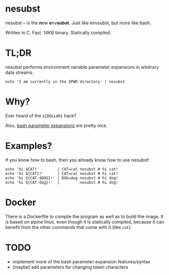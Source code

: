 # nesubst

nesubst – is the **n**ew **e**nv**subst**. Just like envsubst, but more like bash.

Written in C. Fast. 14KB binary. Statically compiled.

# TL;DR

nesubst performs environment variable parameter expansions in arbitrary data streams.

```
echo 'I am currently in the $PWD directory' | nesubst
```

# Why?

Ever heard of the `${DOLLAR}` hack?

Also, [bash parameter expansions](https://www.gnu.org/software/bash/manual/html_node/Shell-Parameter-Expansion.html) are pretty nice.

# Examples?

If you know how to bash, then you already know how to use nesubst!

```
echo 'hi $CAT!'        | CAT=cat nesubst # hi cat!
echo 'hi ${CAT}!'      | CAT=cat nesubst # hi cat!
echo 'hi ${CAT-$DOG}!' | DOG=dog nesubst # hi dog!
echo 'hi ${CAT-dog}!'  |         nesubst # hi dog!
```

# Docker

There is a Dockerfile to compile the program as well as to build the image.
It is based on alpine linux, even though it is statically compiled, because it can benefit from the other commands that come with it (like `cat`).

# TODO

- implement more of the bash parameter expansion features/syntax
- (maybe) add parameters for changing token characters
